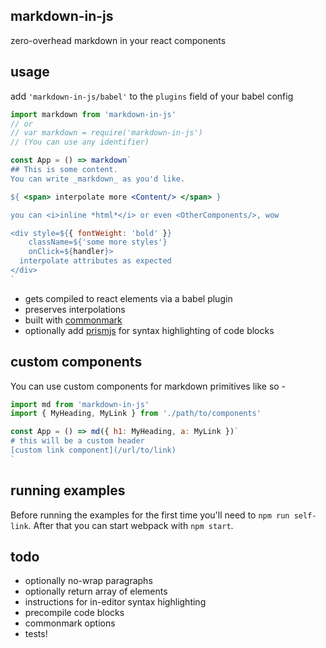 markdown-in-js
---

zero-overhead markdown in your react components

usage
---

add `'markdown-in-js/babel'` to the `plugins` field of your babel config

```jsx
import markdown from 'markdown-in-js'
// or
// var markdown = require('markdown-in-js')
// (You can use any identifier)

const App = () => markdown`
## This is some content.
You can write _markdown_ as you'd like.

${ <span> interpolate more <Content/> </span> }

you can <i>inline *html*</i> or even <OtherComponents/>, wow

<div style=${{ fontWeight: 'bold' }}
    className=${'some more styles'}
    onClick=${handler}>
  interpolate attributes as expected
</div>
`
```

- gets compiled to react elements via a babel plugin
- preserves interpolations
- built with [commonmark](https://github.com/jgm/commonmark.js)
- optionally add [prismjs](http://prismjs.com/) for syntax highlighting of code blocks

custom components
---

You can use custom components for markdown primitives like so -
```jsx
import md from 'markdown-in-js'
import { MyHeading, MyLink } from './path/to/components'

const App = () => md({ h1: MyHeading, a: MyLink })`
# this will be a custom header
[custom link component](/url/to/link)
`
```

running examples
---

Before running the examples for the first time you'll need to `npm run self-link`.
After that you can start webpack with `npm start`.

todo
---

- optionally no-wrap paragraphs
- optionally return array of elements
- instructions for in-editor syntax highlighting
- precompile code blocks
- commonmark options
- tests!
